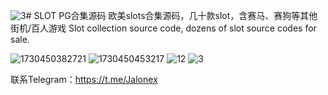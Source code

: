 ![3](https://github.com/user-attachments/assets/b4e12646-ab93-4d7a-a9d7-95a8fda27ec1)# SLOT PG合集源码
欧美slots合集源码，几十款slot，含赛马、赛狗等其他街机/百人游戏
Slot collection source code, dozens of slot source codes for sale.

![1730450382721](https://github.com/user-attachments/assets/9d41a098-929c-43ec-92dd-d1b57307fc3c)
![1730450453217](https://github.com/user-attachments/assets/7b189957-620f-4a64-b838-d362b84f343b)
![12](https://github.com/user-attachments/assets/08d0f99e-5e99-41f1-8854-0a72d3150b86)
![3](https://github.com/user-attachments/assets/7ff9886e-e6dc-44cd-b8d4-e74704818bb7)


联系Telegram：https://t.me/Jalonex
